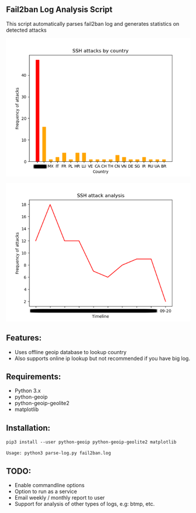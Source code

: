 ## Fail2ban Log Analysis Script
This script automatically parses fail2ban log and generates statistics on detected attacks

![alt tag](resources/img/attacks-by-country.png)

![alt tag](resources/img/attacks-by-time.png)

## Features:
- Uses offline geoip database to lookup country
- Also supports online ip lookup but not recommended if you have big log.

## Requirements:
- Python 3.x
- python-geoip
- python-geoip-geolite2
- matplotlib

## Installation:
```
pip3 install --user python-geoip python-geoip-geolite2 matplotlib
```

```
Usage: python3 parse-log.py fail2ban.log
```

## TODO:
- Enable commandline options
- Option to run as a service 
- Email weekly / monthly report to user
- Support for analysis of other types of logs, e.g: btmp, etc.

